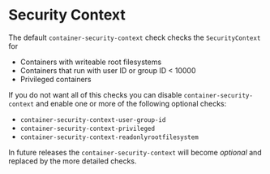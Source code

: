 # Security Context

The default `container-security-context` check checks the `SecurityContext`
for 

* Containers with writeable root filesystems
* Containers that run with user ID or group ID < 10000
* Privileged containers

If you do not want all of this checks you can disable `container-security-context`
and enable one or more of the following optional checks:

* `container-security-context-user-group-id`
* `container-security-context-privileged`
* `container-security-context-readonlyrootfilesystem`

In future releases the `container-security-context` will become *optional*
and replaced by the more detailed checks.